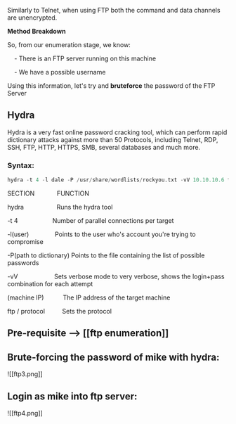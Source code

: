 Similarly to Telnet, when using FTP both the command and data channels are unencrypted.

**Method Breakdown**

So, from our enumeration stage, we know:

    - There is an FTP server running on this machine  

    - We have a possible username

Using this information, let's try and **bruteforce** the password of the FTP Server

## Hydra 
Hydra is a very fast online password cracking tool, which can perform rapid dictionary attacks against more than 50 Protocols, including Telnet, RDP, SSH, FTP, HTTP, HTTPS, SMB, several databases and much more.

### Syntax:
```python
hydra -t 4 -l dale -P /usr/share/wordlists/rockyou.txt -vV 10.10.10.6 ftp
```

SECTION             FUNCTION  
  
hydra                   Runs the hydra tool  
  
-t 4                    Number of parallel connections per target  
  
-l(user)               Points to the user who's account you're trying to compromise  
  
-P(path to dictionary) Points to the file containing the list of possible passwords  
  
-vV                     Sets verbose mode to very verbose, shows the login+pass combination for each attempt  
  
(machine IP)           The IP address of the target machine  
  
ftp / protocol          Sets the protocol

## Pre-requisite --> [[ftp enumeration]]
## Brute-forcing the password of mike with hydra:
![[ftp3.png]]

## Login as mike into ftp server:
![[ftp4.png]]
